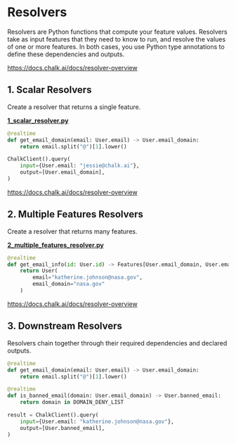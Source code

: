 # Resolvers
Resolvers are Python functions that compute your feature values. 
Resolvers take as input features that they need to know to run, 
and resolve the values of one or more features. In both cases, 
you use Python type annotations to define these dependencies and 
outputs.

https://docs.chalk.ai/docs/resolver-overview

## 1. Scalar Resolvers
Create a resolver that returns a single feature.

**[1_scalar_resolver.py](1_scalar_resolver.py)**

```python
@realtime
def get_email_domain(email: User.email) -> User.email_domain:
    return email.split("@")[1].lower()

ChalkClient().query(
    input={User.email: "jessie@chalk.ai"},
    output=[User.email_domain],
)
```
https://docs.chalk.ai/docs/resolver-overview

## 2. Multiple Features Resolvers
Create a resolver that returns many features.

**[2_multiple_features_resolver.py](2_multiple_features_resolver.py)**

```python
@realtime
def get_email_info(id: User.id) -> Features[User.email_domain, User.email]:
    return User(
        email="katherine.johnson@nasa.gov", 
        email_domain="nasa.gov"
    )
```
https://docs.chalk.ai/docs/resolver-overview

## 3. Downstream Resolvers
Resolvers chain together through their required dependencies
and declared outputs.

```python
@realtime
def get_email_domain(email: User.email) -> User.email_domain:
    return email.split("@")[1].lower()

@realtime
def is_banned_email(domain: User.email_domain) -> User.banned_email:
    return domain in DOMAIN_DENY_LIST

result = ChalkClient().query(
    input={User.email: "katherine.johnson@nasa.gov"},
    output=[User.banned_email],
)
```

